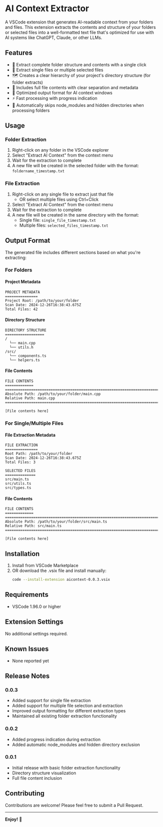 # AI Context Extractor

A VSCode extension that generates AI-readable context from your folders and files. This extension extracts the contents and structure of your folders or selected files into a well-formatted text file that's optimized for use with AI systems like ChatGPT, Claude, or other LLMs.

## Features

- 📁 Extract complete folder structure and contents with a single click
- 📄 Extract single files or multiple selected files
- 🗺️ Creates a clear hierarchy of your project's directory structure (for folder extracts)
- 📝 Includes full file contents with clear separation and metadata
- 🎯 Optimized output format for AI context windows
- ⚡ Fast processing with progress indication
- 🚫 Automatically skips node_modules and hidden directories when processing folders

## Usage

### Folder Extraction
1. Right-click on any folder in the VSCode explorer
2. Select "Extract AI Context" from the context menu
3. Wait for the extraction to complete
4. A new file will be created in the selected folder with the format: `foldername_timestamp.txt`

### File Extraction
1. Right-click on any single file to extract just that file
   - OR select multiple files using Ctrl+Click
2. Select "Extract AI Context" from the context menu
3. Wait for the extraction to complete
4. A new file will be created in the same directory with the format:
   - Single file: `single_file_timestamp.txt`
   - Multiple files: `selected_files_timestamp.txt`

## Output Format

The generated file includes different sections based on what you're extracting:

### For Folders

#### Project Metadata
```
PROJECT METADATA
===============
Project Root: /path/to/your/folder
Scan Date: 2024-12-26T16:38:43.675Z
Total Files: 42
```

#### Directory Structure
```
DIRECTORY STRUCTURE
==================
/
  └── main.cpp
  └── utils.h
/src/
  └── components.ts
  └── helpers.ts
```

#### File Contents
```
FILE CONTENTS
=============
================================================================================
Absolute Path: /path/to/your/folder/main.cpp
Relative Path: main.cpp
================================================================================

[File contents here]
```

### For Single/Multiple Files

#### File Extraction Metadata
```
FILE EXTRACTION
===============
Root Path: /path/to/your/folder
Scan Date: 2024-12-26T16:38:43.675Z
Total Files: 3

SELECTED FILES
==============
src/main.ts
src/utils.ts
src/types.ts
```

#### File Contents
```
FILE CONTENTS
=============
================================================================================
Absolute Path: /path/to/your/folder/src/main.ts
Relative Path: src/main.ts
================================================================================

[File contents here]
```

## Installation

1. Install from VSCode Marketplace
2. OR download the .vsix file and install manually:
   ```bash
   code --install-extension aicontext-0.0.3.vsix
   ```

## Requirements

- VSCode 1.96.0 or higher

## Extension Settings

No additional settings required.

## Known Issues

- None reported yet

## Release Notes

### 0.0.3
- Added support for single file extraction
- Added support for multiple file selection and extraction
- Improved output formatting for different extraction types
- Maintained all existing folder extraction functionality

### 0.0.2
- Added progress indication during extraction
- Added automatic node_modules and hidden directory exclusion

### 0.0.1
- Initial release with basic folder extraction functionality
- Directory structure visualization
- Full file content inclusion

## Contributing

Contributions are welcome! Please feel free to submit a Pull Request.

---

**Enjoy!** 🚀